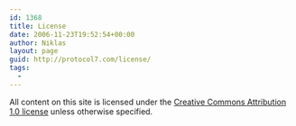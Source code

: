 ```yaml
---
id: 1368
title: License
date: 2006-11-23T19:52:54+00:00
author: Niklas
layout: page
guid: http://protocol7.com/license/
tags:
  - 
---
```

<div class='microid-16bf4592c4a15b056d348ccc7eefe57c163346a1'>
  <p>
    All content on this site is licensed under the <a href="http://creativecommons.org/licenses/by/1.0/">Creative Commons Attribution 1.0 license</a> unless otherwise specified.
  </p>
</div>